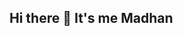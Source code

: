 ## Hi there 👋 It's me Madhan

<!--
**Madhanzz/Madhanzz** is a ✨ _special_ ✨ repository because its `README.md` (this file) appears on your GitHub profile.

Here are some ideas to get you started:

- 🔭 I’m currently working on Desktop AI Assistant
- 🌱 I’m currently learning React
- 👯 I’m looking to collaborate on open-source projects, AI/ML, and web development.  
.- 📫 How to reach me: ...
## 🌐 Social Presence  
[![Twitter](https://img.shields.io/badge/Twitter-1DA1F2?style=for-the-badge&logo=twitter&logoColor=white)](https://twitter.com/madhan_v1/)  
[![LinkedIn](https://img.shields.io/badge/LinkedIn-0077B5?style=for-the-badge&logo=linkedin&logoColor=white)](https://www.linkedin.com/in/madhan_v1/)  
[![Instagram](https://img.shields.io/badge/Instagram-d62976?style=for-the-badge&logo=instagram&logoColor=white)](https://www.instagram.com/madhanzz/) 

-->
